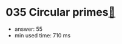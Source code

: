 035 Circular primes[:link:](http://projecteuler.net/problem=35)  
========================

- answer: 55 
- min used time: 710 ms

